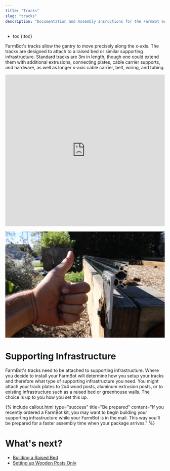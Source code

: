 ```yaml
---
title: "Tracks"
slug: "tracks"
description: "Documentation and Assembly Insructions for the FarmBot Genesis Tracks"
---
```


* toc
{:toc}

FarmBot's tracks allow the gantry to move precisely along the x-axis. The tracks are designed to attach to a raised bed or similar supporting infrastructure. Standard tracks are 3m in length, though one could extend them with additional extrusions, connecting plates, cable carrier supports, and hardware, as well as longer x-axis cable carrier, belt, wiring, and tubing.

<iframe width="100%" height="480" src="https://sketchfab.com/models/813d7caf919541beb15721d5ae51b164/embed?ui_controls=0&amp;ui_infos=0&amp;ui_related=0" frameborder="0" allowfullscreen mozallowfullscreen="true" webkitallowfullscreen="true" onmousewheel=""></iframe>



![IMG_4499.JPG](_images/IMG_4499.JPG)



# Supporting Infrastructure

FarmBot's tracks need to be attached to supporting infrastructure. Where you decide to install your FarmBot will determine how you setup your tracks and therefore what type of supporting infrastructure you need. You might attach your track plates to 2x4 wood posts, aluminum extrusion posts, or to existing infrastructure such as a raised bed or greenhouse walls. The choice is up to you how you set this up.

{%
include callout.html
type="success"
title="Be prepared"
content="If you recently ordered a FarmBot kit, you may want to begin building your supporting infrastructure while your FarmBot is in the mail. This way you'll be prepared for a faster assembly time when your package arrives."
%}


# What's next?

 * [Building a Raised Bed](../FarmBot-Genesis-V1.1/tracks/building-a-raised-bed.md)
 * [Setting up Wooden Posts Only](../FarmBot-Genesis-V1.1/tracks/setting-up-wooden-posts-only.md)
